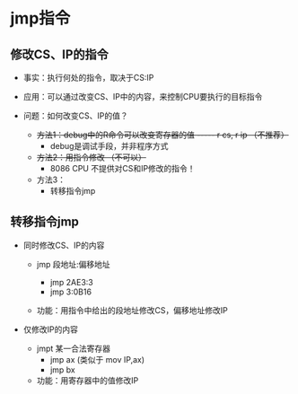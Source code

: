 # jmp指令



## 修改CS、IP的指令



- 事实：执行何处的指令，取决于CS:IP
- 应用：可以通过改变CS、IP中的内容，来控制CPU要执行的目标指令



- 问题：如何改变CS、IP的值？
  - ~~方法1：debug中的R命令可以改变寄存器的值 ----- r cs, r ip （不推荐）~~
    - debug是调试手段，并非程序方式
  - ~~方法2：用指令修改 （不可以）~~
    - 8086 CPU 不提供对CS和IP修改的指令！
  - 方法3：
    - 转移指令jmp



## 转移指令jmp



- 同时修改CS、IP的内容

  - jmp 段地址:偏移地址

    - jmp 2AE3:3
    - jmp 3:0B16

  - 功能：用指令中给出的段地址修改CS，偏移地址修改IP

    

- 仅修改IP的内容
  - jmpt 某一合法寄存器
    - jmp ax (类似于 mov IP,ax)
    - jmp bx
  - 功能：用寄存器中的值修改IP

